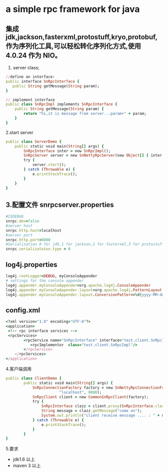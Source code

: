  a simple rpc framework for java
=================================================
集成 jdk,jackson,fasterxml,protostuff,kryo,protobuf,作为序列化工具,可以轻松转化序列化方式,使用 4.0.24 作为 NIO。
--------------------------------------------------
1. server class;
```ruby
//define an interface:
public interface SnRpcInterface {
   public String getMessage(String param);
}
```
```ruby
// implement interface
public class SnRpcImpl implements SnRpcInterface {
	public String getMessage(String param) {
		return "hi,it is message from server...param+" + param;
	}
}
```

2.start server
```ruby
public class ServerDemo {
	public static void main(String[] args) {
		SnRpcInterface inter = new SnRpcImpl();
		SnRpcServer server = new SnNettyRpcServer(new Object[] { inter });
		try {
			server.start();
		} catch (Throwable e) {
			e.printStackTrace();
		}
	}
}
```

3.配置文件
snrpcserver.properties
------------------------------------------
```ruby
#ISDEBUG
snrpc.dev=false
#server host
snrpc.http.host=localhost
#server port
snrpc.http.port=8080
#Serialization 0 for jdk,1 for jackson,2 for fasterxml,3 for protostuff,4 for kryo,5 for protobuf
snrpc.serializataion.type = 0
```
log4j.properties
------------------------------------------
```ruby
log4j.rootLogger=DEBUG, myConsoleAppender
# settings for the console appender
log4j.appender.myConsoleAppender=org.apache.log4j.ConsoleAppender
log4j.appender.myConsoleAppender.layout=org.apache.log4j.PatternLayout
log4j.appender.myConsoleAppender.layout.ConversionPattern=%d{yyyy-MM-dd HH:mm:s} %-4r [%t] %-5p %c %x - %m%n
```

config.xml
------------------------------------------
```ruby
<?xml version="1.0" encoding="UTF-8"?>
<application>
 <!-- rpc interface services -->    
 <rpcServices>
        <rpcService name="SnRpcInterface" interface="test.client.SnRpcInterface" overload="true">
           <rpcImplementor  class="test.client.SnRpcImpl"/> 
        </rpcService>
    </rpcServices>
</application>
```

4.客户端调用
```ruby
public class ClientDemo {
		public static void main(String[] args) {
			SnRpcConnectionFactory factory = new SnNettyRpcConnectionFactory(
		                "localhost", 8080);
		    SnRpcClient client = new CommonSnRpcClient(factory);
		    try {
		        SnRpcInterface clazz = client.proxy(SnRpcInterface.class);
		        String message = clazz.getMessage("come on");
		        System.out.println("client receive message .... : " + message);
		    } catch (Throwable e) {
		        e.printStackTrace();
		    }
		}
}
```

5.要求
+ jdk1.6 以上
+ maven 3 以上

